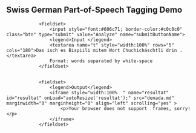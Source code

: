 
   <h2>Swiss German  Part-of-Speech Tagging Demo</h2>
<form action="https://pub.cl.uzh.ch/demo/noah/wapiti.cgi" method="POST" accept-charset="UTF-8" name="FormName" target="resultat">
 

                <fieldset>
                    <input style="font:#606c71; border-color:#c0c0c0" class="btn" type="submit" value="Analyze" name="submitButtonName">
                    <legend>Input </legend>
                    <textarea name="t" style="width:100%" rows="5" cols="180">Das isch es Bispiili mitem Wort Chuchichäschtli drin .</textarea>
                    Format: words separated by white-space
                </fieldset>

       
                <fieldset>
                    <legend>Output</legend>
                    <iframe style="width:100%  " name="resultat" id="resultat" onLoad="autoResize('resultat');" src="denada.md" marginwidth="0" marginheight="0" align="left" scrolling="yes" >
                        <p>Your browser does not support  frames, sorry!</p>
                    </iframe>
                </fieldset>
      
</form>

